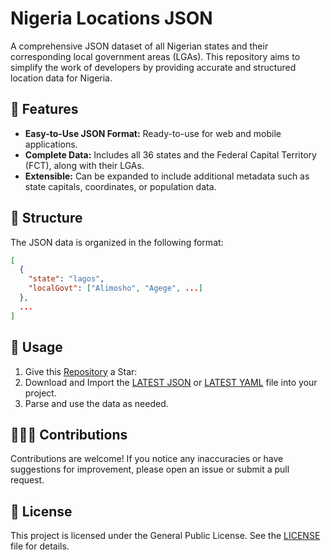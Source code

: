 # Nigeria Locations JSON

A comprehensive JSON dataset of all Nigerian states and their corresponding local government areas (LGAs). This repository aims to simplify the work of developers by providing accurate and structured location data for Nigeria.

## 🚀 Features

- **Easy-to-Use JSON Format:** Ready-to-use for web and mobile applications.
- **Complete Data:** Includes all 36 states and the Federal Capital Territory (FCT), along with their LGAs.
- **Extensible:** Can be expanded to include additional metadata such as state capitals, coordinates, or population data.

## 🧱 Structure

The JSON data is organized in the following format:

```json
[
  {
    "state": "lagos",
    "localGovt": ["Alimosho", "Agege", ...]
  },
  ...
]
```

## 🧰 Usage

1. Give this [Repository](https://github.com/Tomilola-ng/nigeria-locations-json.git) a Star:
2. Download and Import the [LATEST JSON](v1-data.json) or [LATEST YAML](v1-data.yaml) file into your project.
3. Parse and use the data as needed.

## 🧑‍🤝‍🧑 Contributions

Contributions are welcome! If you notice any inaccuracies or have suggestions for improvement, please open an issue or submit a pull request.

## 📜 License

This project is licensed under the General Public License. See the [LICENSE](LICENSE) file for details.
